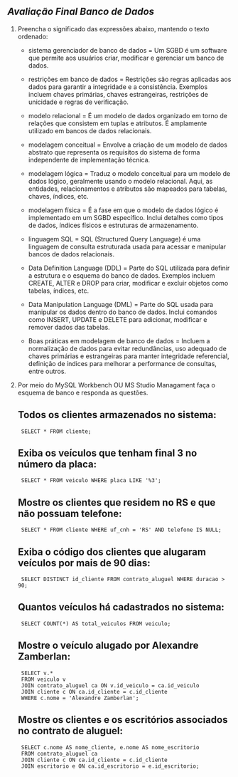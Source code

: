 ## *Avaliação Final Banco de Dados*

1) Preencha o significado das expressões abaixo, mantendo o texto ordenado:
  	- sistema gerenciador de banco de dados = Um SGBD é um software que permite aos usuários criar, modificar e 		gerenciar um banco de dados.
	
 	- restrições em banco de dados = Restrições são regras aplicadas aos dados para garantir a integridade e a 		consistência. Exemplos incluem chaves primárias, chaves estrangeiras, restrições de unicidade e regras de 		verificação.
	
 	- modelo relacional = É um modelo de dados organizado em torno de relações que consistem em tuplas e atributos. É 	amplamente utilizado em bancos de dados relacionais.
	
 	- modelagem conceitual = Envolve a criação de um modelo de dados abstrato que representa os requisitos do sistema de 	forma independente de implementação técnica.
	
 	- modelagem lógica = Traduz o modelo conceitual para um modelo de dados lógico, geralmente usando o modelo 		relacional. Aqui, as entidades, relacionamentos e atributos são mapeados para tabelas, chaves, índices, etc.

	- modelagem física = É a fase em que o modelo de dados lógico é implementado em um SGBD específico. Inclui detalhes 	como tipos de dados, índices físicos e estruturas de armazenamento.
	
 	- linguagem SQL = SQL (Structured Query Language) é uma linguagem de consulta estruturada usada para acessar e 		manipular bancos de dados relacionais.
	
 	- Data Definition Language (DDL) = Parte do SQL utilizada para definir a estrutura e o esquema do banco de dados. 	Exemplos incluem CREATE, ALTER e DROP para criar, modificar e excluir objetos como tabelas, índices, etc.
	
 	- Data Manipulation Language (DML) = Parte do SQL usada para manipular os dados dentro do banco de dados. Inclui 	comandos como INSERT, UPDATE e DELETE para adicionar, modificar e remover dados das tabelas.
	
 	- Boas práticas em modelagem de banco de dados = Incluem a normalização de dados para evitar redundâncias, uso 		adequado de chaves primárias e estrangeiras para manter integridade referencial, definição de índices para melhorar 	a performance de consultas, entre outros.

2) Por meio do MySQL Workbench OU MS Studio Managament faça o esquema de banco e responda as questões.
   	## Todos os clientes armazenados no sistema:

		SELECT * FROM cliente;

   	## Exiba os veículos que tenham final 3 no número da placa:

		SELECT * FROM veiculo WHERE placa LIKE '%3';



   	## Mostre os clientes que residem no RS e que não possuam telefone:

   		SELECT * FROM cliente WHERE uf_cnh = 'RS' AND telefone IS NULL;



   	## Exiba o código dos clientes que alugaram veículos por mais de 90 dias:

   		SELECT DISTINCT id_cliente FROM contrato_aluguel WHERE duracao > 90;


   	## Quantos veículos há cadastrados no sistema:

   		SELECT COUNT(*) AS total_veiculos FROM veiculo;


   	## Mostre o veículo alugado por Alexandre Zamberlan:

   		SELECT v.*
		FROM veiculo v
		JOIN contrato_aluguel ca ON v.id_veiculo = ca.id_veiculo
		JOIN cliente c ON ca.id_cliente = c.id_cliente
		WHERE c.nome = 'Alexandre Zamberlan';


   	## Mostre os clientes e os escritórios associados no contrato de aluguel:

   		SELECT c.nome AS nome_cliente, e.nome AS nome_escritorio
		FROM contrato_aluguel ca
		JOIN cliente c ON ca.id_cliente = c.id_cliente
		JOIN escritorio e ON ca.id_escritorio = e.id_escritorio;

